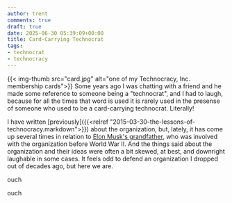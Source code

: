 ```yaml
---
author: trent
comments: true
draft: true
date: 2025-06-30 05:39:09+00:00
title: Card-Carrying Technocrat
tags:
- technocrat
- technocracy
---
```

 
{{< img-thumb src="card.jpg" alt="one of my Technocracy, Inc. membership cards">}} Some years ago I was chatting with a friend and he made some reference to someone being a "technocrat", and I had to laugh, because for all the times that word is used it is rarely used in the presense of someone who used to be a card-carrying technocrat.  Literally!
 
I have written [previously]({{<relref "2015-03-30-the-lessons-of-technocracy.markdown">}}) about the organization, but, lately, it has come up several times in relation to [Elon Musk's grandfather](https://en.wikipedia.org/wiki/Joshua_N._Haldeman), who was involved with the organization before World War II.  And the things said about the organization and their ideas were often a bit skewed, at best, and downright laughable in some cases.  It feels odd to defend an organization I dropped out of decades ago, but here we are.



ouch

ouch
